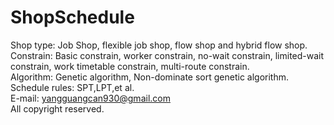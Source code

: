 # ShopSchedule

Shop type: Job Shop, flexible job shop, flow shop and hybrid flow shop.  
Constrain: Basic constrain, worker constrain, no-wait constrain, limited-wait constrain, work timetable constrain,
multi-route constrain.    
Algorithm: Genetic algorithm, Non-dominate sort genetic algorithm.    
Schedule rules: SPT,LPT,et al.   
E-mail: yangguangcan930@gmail.com   
All copyright reserved.  



